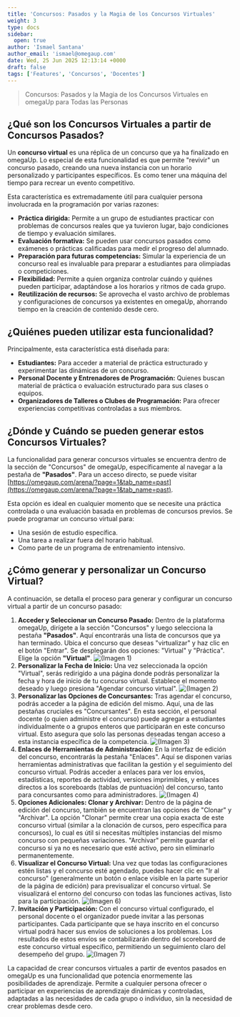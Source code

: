 ```yaml
---
title: 'Concursos: Pasados y la Magia de los Concursos Virtuales'
weight: 3
type: docs
sidebar:
  open: true
author: 'Ismael Santana'
author_email: 'ismael@omegaup.com'
date: Wed, 25 Jun 2025 12:13:14 +0000
draft: false
tags: ['Features', 'Concursos', 'Docentes']
---
```


> Concursos: Pasados y la Magia de los Concursos Virtuales en omegaUp para Todas las Personas

## ¿Qué son los Concursos Virtuales a partir de Concursos Pasados?

Un **concurso virtual** es una réplica de un concurso que ya ha finalizado en omegaUp. Lo especial de esta funcionalidad es que permite "revivir" un concurso pasado, creando una nueva instancia con un horario personalizado y participantes específicos. Es como tener una máquina del tiempo para recrear un evento competitivo.

Esta característica es extremadamente útil para cualquier persona involucrada en la programación por varias razones:

* **Práctica dirigida:** Permite a un grupo de estudiantes practicar con problemas de concursos reales que ya tuvieron lugar, bajo condiciones de tiempo y evaluación similares.
* **Evaluación formativa:** Se pueden usar concursos pasados como exámenes o prácticas calificadas para medir el progreso del alumnado.
* **Preparación para futuras competencias:** Simular la experiencia de un concurso real es invaluable para preparar a estudiantes para olimpiadas o competiciones.
* **Flexibilidad:** Permite a quien organiza controlar cuándo y quiénes pueden participar, adaptándose a los horarios y ritmos de cada grupo.
* **Reutilización de recursos:** Se aprovecha el vasto archivo de problemas y configuraciones de concursos ya existentes en omegaUp, ahorrando tiempo en la creación de contenido desde cero.

## ¿Quiénes pueden utilizar esta funcionalidad?

Principalmente, esta característica está diseñada para:

* **Estudiantes:** Para acceder a material de práctica estructurado y experimentar las dinámicas de un concurso.
* **Personal Docente y Entrenadores de Programación:** Quienes buscan material de práctica o evaluación estructurado para sus clases o equipos.
* **Organizadores de Talleres o Clubes de Programación:** Para ofrecer experiencias competitivas controladas a sus miembros.

## ¿Dónde y Cuándo se pueden generar estos Concursos Virtuales?

La funcionalidad para generar concursos virtuales se encuentra dentro de la sección de "Concursos" de omegaUp, específicamente al navegar a la pestaña de **"Pasados"**. Para un acceso directo, se puede visitar [https://omegaup.com/arena/?page=1&tab_name=past](https://omegaup.com/arena/?page=1&tab_name=past).

Esta opción es ideal en cualquier momento que se necesite una práctica controlada o una evaluación basada en problemas de concursos previos. Se puede programar un concurso virtual para:
* Una sesión de estudio específica.
* Una tarea a realizar fuera del horario habitual.
* Como parte de un programa de entrenamiento intensivo.

## ¿Cómo generar y personalizar un Concurso Virtual?

A continuación, se detalla el proceso para generar y configurar un concurso virtual a partir de un concurso pasado:

1.  **Acceder y Seleccionar un Concurso Pasado:**
    Dentro de la plataforma omegaUp, dirígete a la sección "Concursos" y luego selecciona la pestaña **"Pasados"**. Aquí encontrarás una lista de concursos que ya han terminado. Ubica el concurso que deseas "virtualizar" y haz clic en el botón "Entrar". Se desplegarán dos opciones: "Virtual" y "Práctica". Elige la opción **"Virtual"**. ![(Imagen 1)](/images/concurso-virtual-1.png)
2.  **Personalizar la Fecha de Inicio:**
    Una vez seleccionada la opción "Virtual", serás redirigido a una página donde podrás personalizar la fecha y hora de inicio de tu concurso virtual. Establece el momento deseado y luego presiona "Agendar concurso virtual". ![(Imagen 2)](/images/concurso-virtual-2.png)
3.  **Personalizar las Opciones de Concursantes:**
    Tras agendar el concurso, podrás acceder a la página de edición del mismo. Aquí, una de las pestañas cruciales es "Concursantes". En esta sección, el personal docente (o quien administre el concurso) puede agregar a estudiantes individualmente o a grupos enteros que participarán en este concurso virtual. Esto asegura que solo las personas deseadas tengan acceso a esta instancia específica de la competencia. ![(Imagen 3)](/images/concurso-virtual-3.png)
4.  **Enlaces de Herramientas de Administración:**
    En la interfaz de edición del concurso, encontrarás la pestaña "Enlaces". Aquí se disponen varias herramientas administrativas que facilitan la gestión y el seguimiento del concurso virtual. Podrás acceder a enlaces para ver los envíos, estadísticas, reportes de actividad, versiones imprimibles, y enlaces directos a los scoreboards (tablas de puntuación) del concurso, tanto para concursantes como para administradores. ![(Imagen 4)](/images/concurso-virtual-4.png)
5.  **Opciones Adicionales: Clonar y Archivar:**
    Dentro de la página de edición del concurso, también se encuentran las opciones de "Clonar" y "Archivar". La opción "Clonar" permite crear una copia exacta de este concurso virtual (similar a la clonación de cursos, pero específica para concursos), lo cual es útil si necesitas múltiples instancias del mismo concurso con pequeñas variaciones. "Archivar" permite guardar el concurso si ya no es necesario que esté activo, pero sin eliminarlo permanentemente. 
6.  **Visualizar el Concurso Virtual:**
    Una vez que todas las configuraciones estén listas y el concurso esté agendado, puedes hacer clic en "Ir al concurso" (generalmente un botón o enlace visible en la parte superior de la página de edición) para previsualizar el concurso virtual. Se visualizará el entorno del concurso con todas las funciones activas, listo para la participación. ![(Imagen 6)](/images/concurso-virtual-6.png)
7.  **Invitación y Participación:**
    Con el concurso virtual configurado, el personal docente o el organizador puede invitar a las personas participantes. Cada participante que se haya inscrito en el concurso virtual podrá hacer sus envíos de soluciones a los problemas. Los resultados de estos envíos se contabilizarán dentro del scoreboard de este concurso virtual específico, permitiendo un seguimiento claro del desempeño del grupo. ![(Imagen 7)](/images/concurso-virtual-7.png)

La capacidad de crear concursos virtuales a partir de eventos pasados en omegaUp es una funcionalidad que potencia enormemente las posibilidades de aprendizaje. Permite a cualquier persona ofrecer o participar en experiencias de aprendizaje dinámicas y controladas, adaptadas a las necesidades de cada grupo o individuo, sin la necesidad de crear problemas desde cero.
